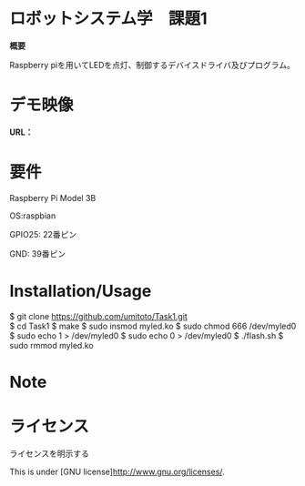 # ロボットシステム学　課題1
 **概要**
 
 Raspberry piを用いてLEDを点灯、制御するデバイスドライバ及びプログラム。
 
 
# デモ映像
 
**URL：**
 
 
# 要件

Raspberry Pi Model 3B

OS:raspbian

GPIO25: 22番ピン

GND: 39番ピン
 
# Installation/Usage
 
$ git clone https://github.com/umitoto/Task1.git  
$ cd Task1
$ make
$ sudo insmod myled.ko
$ sudo chmod 666 /dev/myled0
$ sudo echo 1 > /dev/myled0
$ sudo echo 0 > /dev/myled0
$ ./flash.sh
$ sudo rmmod myled.ko
 
# Note
 
 
# ライセンス
ライセンスを明示する
 
This is under [GNU license]<http://www.gnu.org/licenses/>.
 
